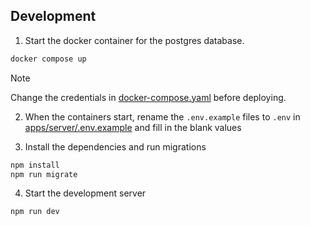 ## Development

1. Start the docker container for the postgres database.

```sh
docker compose up
```

> [!NOTE]  
> Change the credentials in [docker-compose.yaml](docker-compose.yaml) before deploying.

2. When the containers start, rename the `.env.example` files to `.env` in [apps/server/.env.example](apps/server/.env.example) and fill in the blank values

3. Install the dependencies and run migrations

```sh
npm install
npm run migrate
```

4. Start the development server

```sh
npm run dev
```
